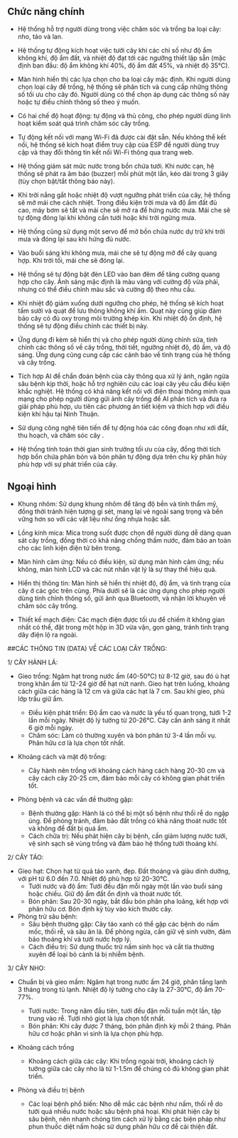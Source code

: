 

## Chức năng chính


- Hệ thống hỗ trợ người dùng trong việc chăm sóc và trồng ba loại cây: nho, táo và lan.

- Hệ thống tự động kích hoạt việc tưới cây khi các chỉ số như độ ẩm không khí, độ ẩm đất, và nhiệt độ đạt tới các ngưỡng thiết lập sẵn (mặc định ban đầu: độ ẩm không khí 40%, độ ẩm đất 45%, và nhiệt độ 35°C).

- Màn hình hiển thị các lựa chọn cho ba loại cây mặc định. Khi người dùng chọn loại cây để trồng, hệ thống sẽ phân tích và cung cấp những thông số tối ưu cho cây đó. Người dùng có thể chọn áp dụng các thông số này hoặc tự điều chỉnh thông số theo ý muốn.

- Có hai chế độ hoạt động: tự động và thủ công, cho phép người dùng linh hoạt kiểm soát quá trình chăm sóc cây trồng.

- Tự động kết nối với mạng Wi-Fi đã được cài đặt sẵn. Nếu không thể kết nối, hệ thống sẽ kích hoạt điểm truy cập của ESP để người dùng truy cập và thay đổi thông tin kết nối Wi-Fi thông qua trang web.

- Hệ thống giám sát mức nước trong bồn chứa tưới. Khi nước cạn, hệ thống sẽ phát ra âm báo (buzzer) mỗi phút một lần, kéo dài trong 3 giây (tùy chọn bật/tắt thông báo này).

- Khi trời nắng gắt hoặc nhiệt độ vượt ngưỡng phát triển của cây, hệ thống sẽ mở mái che cách nhiệt. Trong điều kiện trời mưa và độ ẩm đất đủ cao, máy bơm sẽ tắt và mái che sẽ mở ra để hứng nước mưa. Mái che sẽ tự động đóng lại khi không cần tưới hoặc khi trời ngừng mưa.

- Hệ thống cũng sử dụng một servo để mở bồn chứa nước dự trữ khi trời mưa và đóng lại sau khi hứng đủ nước.

- Vào buổi sáng khi không mưa, mái che sẽ tự động mở để cây quang hợp. Khi trời tối, mái che sẽ đóng lại.

- Hệ thống sẽ tự động bật đèn LED vào ban đêm để tăng cường quang hợp cho cây. Ánh sáng mặc định là màu vàng với cường độ vừa phải, nhưng có thể điều chỉnh màu sắc và cường độ theo nhu cầu.

- Khi nhiệt độ giảm xuống dưới ngưỡng cho phép, hệ thống sẽ kích hoạt tấm sưởi và quạt để lưu thông không khí ấm. Quạt này cũng giúp đảm bảo cây có đủ oxy trong môi trường khép kín. Khi nhiệt độ ổn định, hệ thống sẽ tự động điều chỉnh các thiết bị này.

- Ứng dụng đi kèm sẽ hiển thị và cho phép người dùng chỉnh sửa, tinh chỉnh các thông số về cây trồng, thời tiết, ngưỡng nhiệt độ, độ ẩm, và độ sáng. Ứng dụng cũng cung cấp các cảnh báo về tình trạng của hệ thống và cây trồng.

- Tích hợp AI để chẩn đoán bệnh của cây thông qua xử lý ảnh, ngăn ngừa sâu bệnh kịp thời, hoặc hỗ trợ nghiên cứu các loại cây yêu cầu điều kiện khắc nghiệt. Hệ thống có khả năng kết nối với điện thoại thông minh qua mạng cho phép người dùng gửi ảnh cây trồng để AI phân tích và đưa ra giải pháp phù hợp, ưu tiên các phương án tiết kiệm và thích hợp với điều kiện khí hậu tại Ninh Thuận.

- Sử dụng công nghệ tiên tiến để tự động hóa các công đoạn như xới đất, thu hoạch, và chăm sóc cây .

- Hệ thống tính toán thời gian sinh trưởng tối ưu của cây, đồng thời tích hợp bồn chứa phân bón và bón phân tự động dựa trên chu kỳ phân hủy phù hợp với sự phát triển của cây.



## Ngoại hình


- Khung nhôm: Sử dụng khung nhôm để tăng độ bền và tính thẩm mỹ, đồng thời tránh hiện tượng gỉ sét, mang lại vẻ ngoài sang trọng và bền vững hơn so với các vật liệu như ống nhựa hoặc sắt.

- Lồng kính mica: Mica trong suốt được chọn để người dùng dễ dàng quan sát cây trồng, đồng thời có khả năng chống thấm nước, đảm bảo an toàn cho các linh kiện điện tử bên trong.

- Màn hình cảm ứng: Nếu có điều kiện, sử dụng màn hình cảm ứng; nếu không, màn hình LCD và các nút nhấn vật lý là sự thay thế hiệu quả.

- Hiển thị thông tin: Màn hình sẽ hiển thị nhiệt độ, độ ẩm, và tình trạng của cây ở các góc trên cùng. Phía dưới sẽ là các ứng dụng cho phép người dùng tinh chỉnh thông số, gửi ảnh qua Bluetooth, và nhận lời khuyên về chăm sóc cây trồng.

- Thiết kế mạch điện: Các mạch điện được tối ưu để chiếm ít không gian nhất có thể, đặt trong một hộp in 3D vừa vặn, gọn gàng, tránh tình trạng dây điện lộ ra ngoài.



##CÁC THÔNG TIN (DATA) VỀ CÁC LOẠI CÂY TRỒNG:


1/ CÂY HÀNH LÁ:

- Gieo trồng: Ngâm hạt trong nước ấm (40-50°C) từ 8-12 giờ, sau đó ủ hạt trong khăn ẩm từ 12-24 giờ để hạt nứt nanh. Gieo hạt trên luống, khoảng cách giữa các hàng là 12 cm và giữa các hạt là 7 cm. Sau khi gieo, phủ lớp trấu giữ ẩm.
   - Điều kiện phát triển: Độ ẩm cao và nước là yếu tố quan trọng, tưới 1-2 lần mỗi ngày. Nhiệt độ lý tưởng từ 20-26°C. Cây cần ánh sáng ít nhất 6 giờ mỗi ngày.
   - Chăm sóc: Làm cỏ thường xuyên và bón phân từ 3-4 lần mỗi vụ. Phân hữu cơ là lựa chọn tốt nhất.
- Khoảng cách và mật độ trồng:
   - Cây hành nên trồng với khoảng cách hàng cách hàng 20-30 cm và cây cách cây 20-25 cm, đảm bảo mỗi cây có không gian phát triển tốt.

- Phòng bệnh và các vấn đề thường gặp:
   - Bệnh thường gặp: Hành lá có thể bị một số bệnh như thối rễ do ngập úng. Để phòng tránh, đảm bảo đất trồng có khả năng thoát nước tốt và không để đất bị quá ẩm.
   - Cách chữa trị: Nếu phát hiện cây bị bệnh, cần giảm lượng nước tưới, vệ sinh sạch sẽ vùng trồng và đảm bảo hệ thống tưới thoáng khí.


2/ CÂY TÁO:

- Gieo hạt: Chọn hạt từ quả táo xanh, đẹp. Đất thoáng và giàu dinh dưỡng, với pH từ 6.0 đến 7.0. Nhiệt độ phù hợp từ 20-30°C.
   - Tưới nước và độ ẩm: Tưới đều đặn mỗi ngày một lần vào buổi sáng hoặc chiều. Giữ độ ẩm đất ổn định và thoát nước tốt.
   - Bón phân: Sau 20-30 ngày, bắt đầu bón phân pha loãng, kết hợp với phân hữu cơ. Bón định kỳ tùy vào kích thước cây.
- Phòng trừ sâu bệnh:
   - Sâu bệnh thường gặp: Cây táo xanh có thể gặp các bệnh do nấm mốc, thối rễ, và sâu ăn lá. Để phòng ngừa, cần giữ vệ sinh vườn, đảm bảo thoáng khí và tưới nước hợp lý.
   - Cách điều trị: Sử dụng thuốc trừ nấm sinh học và cắt tỉa thường xuyên để loại bỏ cành lá bị nhiễm bệnh.



3/ CÂY NHO:
 - Chuẩn bị và gieo mầm: Ngâm hạt trong nước ấm 24 giờ, phân tầng lạnh 3 tháng trong tủ lạnh. Nhiệt độ lý tưởng cho cây là 27-30°C, độ ẩm 70-77%.
   - Tưới nước: Trong năm đầu tiên, tưới đều đặn mỗi tuần một lần, tập trung vào rễ. Tưới nhỏ giọt là lựa chọn tốt nhất.
   - Bón phân: Khi cây được 7 tháng, bón phân định kỳ mỗi 2 tháng. Phân hữu cơ hoặc phân vi sinh là lựa chọn phù hợp.
 - Khoảng cách trồng
   - Khoảng cách giữa các cây: Khi trồng ngoài trời, khoảng cách lý tưởng giữa các cây nho là từ 1-1.5m để chúng có đủ không gian phát triển.

 - Phòng và điều trị bệnh
   - Các loại bệnh phổ biến: Nho dễ mắc các bệnh như nấm, thối rễ do tưới quá nhiều nước hoặc sâu bệnh phá hoại. Khi phát hiện cây bị sâu bệnh, nên nhanh chóng tìm cách xử lý bằng các biện pháp như phun thuốc diệt nấm hoặc sử dụng phân hữu cơ để cải thiện đất.






